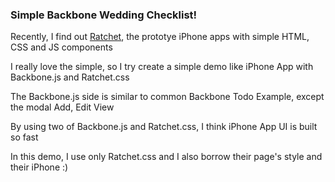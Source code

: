 <h3 class="component-title">Simple Backbone Wedding Checklist!</h3>
<p>Recently, I find out <a href="http://maker.github.com/ratchet/">Ratchet</a>, the prototye iPhone apps with simple HTML, CSS and JS components</p>		
<p>I really love the simple, so I try create a simple demo like iPhone App with Backbone.js and Ratchet.css</p>	
<p>The Backbone.js side is similar to common Backbone Todo Example, except the modal Add, Edit View</p>	
<p>By using two of Backbone.js and Ratchet.css, I think iPhone App UI is built so fast</p>	
<p>In this demo, I use only Ratchet.css and I also borrow their page's style and their iPhone :)</p>	
